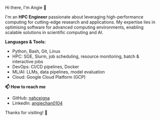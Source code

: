 Hi there, I'm Angie 👋

I'm an **HPC Engineer** passionate about leveraging high-performance computing for cutting-edge research and applications. My expertise lies in optimising software for advanced computing environments, enabling scalable solutions in scientific computing and AI.

**Languages & Tools:**  
- Python, Bash, Git, Linux
- HPC: SGE, Slurm, job scheduling, resource monitoring, batch & interactive jobs  
- DevOps: CI/CD pipelines, Docker
- ML/AI: LLMs, data pipelines, model evaluation
- Cloud: Google Cloud Platform (GCP)

**📫 How to reach me**

- GitHub: [nahceigna](https://github.com/nahceigna)
- LinkedIn: [angiechan0104](https://www.linkedin.com/in/angiechan0104/)

Thanks for visiting! 🌟  

<!--
**nahceigna/nahceigna** is a ✨ _special_ ✨ repository because its `README.md` (this file) appears on your GitHub profile.

Here are some ideas to get you started:

- 🔭 I’m currently working on ...
- 🌱 I’m currently learning ...
- 👯 I’m looking to collaborate on ...
- 🤔 I’m looking for help with ...
- 💬 Ask me about ...
- 📫 How to reach me: ...
- 😄 Pronouns: ...
- ⚡ Fun fact: ...
-->
